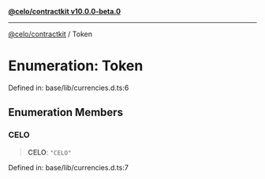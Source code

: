 [**@celo/contractkit v10.0.0-beta.0**](../README.md)

***

[@celo/contractkit](../globals.md) / Token

# Enumeration: Token

Defined in: base/lib/currencies.d.ts:6

## Enumeration Members

### CELO

> **CELO**: `"CELO"`

Defined in: base/lib/currencies.d.ts:7
